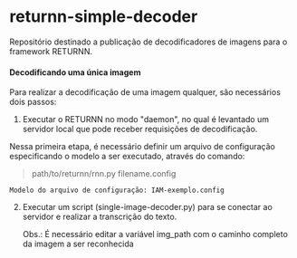 # returnn-simple-decoder
Repositório destinado a publicação de decodificadores de imagens para o framework RETURNN.


#### Decodificando uma única imagem

Para realizar a decodificação de uma imagem qualquer, são necessários dois passos:

1. Executar o RETURNN no modo "daemon", no qual é levantado um servidor local que pode receber requisições de decodificação.
  
  Nessa primeira etapa, é necessário definir um arquivo de configuração especificando o modelo a ser executado, através do comando:
  > path/to/returnn/rnn.py filename.config
	
	Modelo do arquivo de configuração: IAM-exemplo.config

2. Executar um script (single-image-decoder.py) para se conectar ao servidor e realizar a transcrição do texto.
	
	Obs.: É necessário editar a variável img_path com o caminho completo da imagem a ser reconhecida
